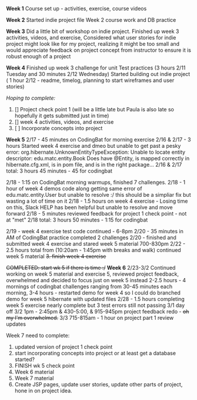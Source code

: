 **Week 1**
Course set up - activities, exercise, course videos 

**Week 2**
Started indie project file
Week 2 course work and DB practice

**Week 3**
Did a little bit of workshop on indie project. 
Finished up week 3 activities, videos, and exercise,
Considered what user stories for indie project might look like for my project, realizing it might be too small and would appreciate feedback on project concept from instructor to ensure it is robust enough of a project

**Week 4**
Finished up week 3 challenge for unit Test practices (3 hours 2/11 Tuesday and 30 minutes 2/12 Wednesday)
Started building out indie project ( 1 hour 2/12 - readme, timelog, planning to start wireframes and user stories)

_Hoping to complete:_ 
1. [\] Project check point 1 (will be a little late but Paula is also late so hopefully it gets submitted just in time)
2. [\] week 4 activities, videos, and exercise
3. [ ] Incorporate concepts into project 

**Week 5**
2/17 - 45 minutes on CodingBat for morning exercise
2/16 & 2/17 - 3 hours Started week 4 exercise and dmeo but unable to get past a pesky error: 
    org.hibernate.UnknownEntityTypeException: Unable to locate entity descriptor: edu.matc.entity.Book
Does have @Entity, is mapped correctly in hibernate.cfg.xml, is in pom file, and is in the right package... 
2/16 & 2/17 total: 3 hours 45 minutes - 45 for codingbat

2/18 - 1:15 on CodingBat morning warmups, finished 7 challenges. 
2/18 - 1 hour of week 4 demos code along getting same error of edu.matc.entity.User but unable to resolve :/ this should be a simpliar fix but wasting a lot of time on it
2/18 - 1.5 hours on week 4 exercise - Losing time on this, Slack HELP has been helpful but unable to resolve and move forward
2/18 - 5 minutes reviewed feedback for project 1 check point - not at "met"
2/18 total: 3 hours 50 minutes - 1:15 for codingbat

2/19 - week 4 exercise test code continued - 6-8pm
2/20 - 35 minutes in AM of CodingBat practice completed 2 challenges
2/20 - finished and submitted week 4 exercise and stared week 5 material 700-830pm
2/22 - 2.5 hours total from (10:20am - 1:45pm with breaks and walk) continued week 5 material
~~3. finish week 4 exercise~~

~~COMPLETED: start wk 5 if there is time :/~~
**Week 6** 
2/23-3/2 
Continued working on week 5 material and exercise 5, reviewed project feedback, overwhelmed and decided to focus just on week 5 instead
2-2.5 hours - 4 mornings of codingbat challenges ranging from 30-45 minutes each morning, 
3-4 hours - restarted demo for week 4 so I could do branched demo for week 5 hibernate with updated files
2/28 - 1.5 hours completing week 5 exercise nearly complete but 3 test errors still not passing
3/1 day off
3/2 1pm - 2:45pm & 430-5:00, & 915-945pm project feedback redo - ~~oh my I'm overwhelmed.~~
3/3 715-815am - 1 hour on project part 1 review updates

Week 7
need to complete:
1. updated version of project 1 check point 
2. start incorporating concepts into project or at least get a database started?
4. FINISH wk 5 check point 
5. Week 6 material 
6. Week 7 material 
7. Create JSP pages, update user stories, update other parts of project, hone in on project idea. 